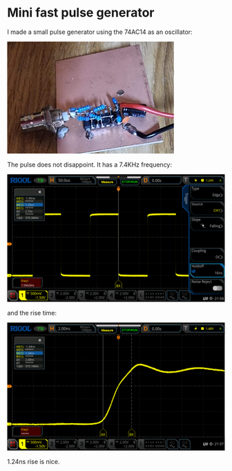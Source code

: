 # Mini fast pulse generator

I made a small pulse generator using the 74AC14 as an oscillator:

![image-20250108-201517.png](./attachments/image-20250108-201517.png)

The pulse does not disappoint. It has a 7.4KHz frequency:

![image-20250108-200801.png](./attachments/image-20250108-200801.png)

and the rise time:

![image-20250108-200516.png](./attachments/image-20250108-200516.png)

1.24ns rise is nice.